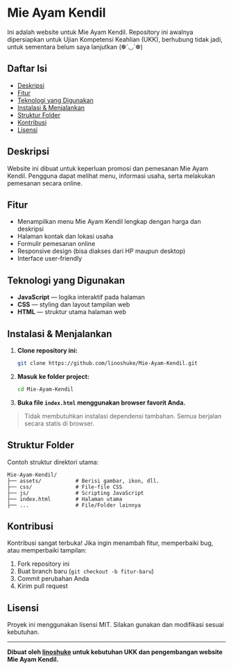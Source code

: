 # Mie Ayam Kendil

Ini adalah website untuk Mie Ayam Kendil. Repository ini awalnya dipersiapkan untuk Ujian Kompetensi Keahlian (UKK), berhubung tidak jadi, untuk sementara belum saya lanjutkan (❁´◡`❁)


## Daftar Isi

- [Deskripsi](#deskripsi)
- [Fitur](#fitur)
- [Teknologi yang Digunakan](#teknologi-yang-digunakan)
- [Instalasi & Menjalankan](#instalasi--menjalankan)
- [Struktur Folder](#struktur-folder)
- [Kontribusi](#kontribusi)
- [Lisensi](#lisensi)

## Deskripsi

Website ini dibuat untuk keperluan promosi dan pemesanan Mie Ayam Kendil. Pengguna dapat melihat menu, informasi usaha, serta melakukan pemesanan secara online.

## Fitur

- Menampilkan menu Mie Ayam Kendil lengkap dengan harga dan deskripsi
- Halaman kontak dan lokasi usaha
- Formulir pemesanan online
- Responsive design (bisa diakses dari HP maupun desktop)
- Interface user-friendly

## Teknologi yang Digunakan

- **JavaScript** — logika interaktif pada halaman
- **CSS** — styling dan layout tampilan web
- **HTML** — struktur utama halaman web

## Instalasi & Menjalankan

1. **Clone repository ini:**
   ```bash
   git clone https://github.com/linoshuke/Mie-Ayam-Kendil.git
   ```
2. **Masuk ke folder project:**
   ```bash
   cd Mie-Ayam-Kendil
   ```
3. **Buka file `index.html` menggunakan browser favorit Anda.**

> Tidak membutuhkan instalasi dependensi tambahan. Semua berjalan secara statis di browser.

## Struktur Folder

Contoh struktur direktori utama:
```
Mie-Ayam-Kendil/
├── assets/           # Berisi gambar, ikon, dll.
├── css/              # File-file CSS
├── js/               # Scripting JavaScript
├── index.html        # Halaman utama
├── ...               # File/Folder lainnya
```

## Kontribusi

Kontribusi sangat terbuka! Jika ingin menambah fitur, memperbaiki bug, atau memperbaiki tampilan:

1. Fork repository ini
2. Buat branch baru (`git checkout -b fitur-baru`)
3. Commit perubahan Anda
4. Kirim pull request

## Lisensi

Proyek ini menggunakan lisensi MIT. Silakan gunakan dan modifikasi sesuai kebutuhan.

---

**Dibuat oleh [linoshuke](https://github.com/linoshuke) untuk kebutuhan UKK dan pengembangan website Mie Ayam Kendil.**
